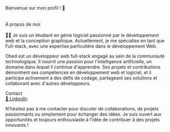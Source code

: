Bienvenue sur mon profil ! 👋 <br><br><br>
À propos de moi <br><br>
👨‍💻 Je suis un étudiant en génie logiciel passionné par le développement web et la conception graphique. Actuellement, je me spécialise en tant que Full-stack, avec une expertise particulière dans le développement Web.

Obed est un développeur web full-stack engagé au sein de la communauté technologique. Il nourrit une passion pour l'intelligence artificielle, un domaine dans lequel il continue d'apprendre. Ses projets et contributions démontrent ses compétences en développement web et logiciel, et il participe activement à des défis de codage, partageant ses solutions et collaborant avec d'autres développeurs.


Contact <br>
<a href="https://www.linkedin.com/in/sonagnon-obed-agbohoun-a1b500262/">💼 LinkedIn</a>

N'hésitez pas à me contacter pour discuter de collaborations, de projets passionnants ou simplement pour échanger des idées. Je suis ouvert aux opportunités et toujours enthousiaste à l'idée de contribuer à des projets innovants !
